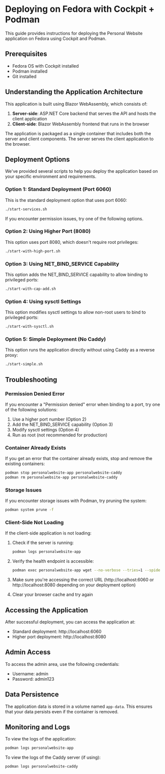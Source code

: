 # Deploying on Fedora with Cockpit + Podman

This guide provides instructions for deploying the Personal Website application on Fedora using Cockpit and Podman.

## Prerequisites

- Fedora OS with Cockpit installed
- Podman installed
- Git installed

## Understanding the Application Architecture

This application is built using Blazor WebAssembly, which consists of:

1. **Server-side**: ASP.NET Core backend that serves the API and hosts the client application
2. **Client-side**: Blazor WebAssembly frontend that runs in the browser

The application is packaged as a single container that includes both the server and client components. The server serves the client application to the browser.

## Deployment Options

We've provided several scripts to help you deploy the application based on your specific environment and requirements.

### Option 1: Standard Deployment (Port 6060)

This is the standard deployment option that uses port 6060:

```bash
./start-services.sh
```

If you encounter permission issues, try one of the following options.

### Option 2: Using Higher Port (8080)

This option uses port 8080, which doesn't require root privileges:

```bash
./start-with-high-port.sh
```

### Option 3: Using NET_BIND_SERVICE Capability

This option adds the NET_BIND_SERVICE capability to allow binding to privileged ports:

```bash
./start-with-cap-add.sh
```

### Option 4: Using sysctl Settings

This option modifies sysctl settings to allow non-root users to bind to privileged ports:

```bash
./start-with-sysctl.sh
```

### Option 5: Simple Deployment (No Caddy)

This option runs the application directly without using Caddy as a reverse proxy:

```bash
./start-simple.sh
```

## Troubleshooting

### Permission Denied Error

If you encounter a "Permission denied" error when binding to a port, try one of the following solutions:

1. Use a higher port number (Option 2)
2. Add the NET_BIND_SERVICE capability (Option 3)
3. Modify sysctl settings (Option 4)
4. Run as root (not recommended for production)

### Container Already Exists

If you get an error that the container already exists, stop and remove the existing containers:

```bash
podman stop personalwebsite-app personalwebsite-caddy
podman rm personalwebsite-app personalwebsite-caddy
```

### Storage Issues

If you encounter storage issues with Podman, try pruning the system:

```bash
podman system prune -f
```

### Client-Side Not Loading

If the client-side application is not loading:

1. Check if the server is running:
   ```bash
   podman logs personalwebsite-app
   ```

2. Verify the health endpoint is accessible:
   ```bash
   podman exec personalwebsite-app wget --no-verbose --tries=1 --spider http://localhost:6060/health
   ```

3. Make sure you're accessing the correct URL (http://localhost:6060 or http://localhost:8080 depending on your deployment option)

4. Clear your browser cache and try again

## Accessing the Application

After successful deployment, you can access the application at:

- Standard deployment: http://localhost:6060
- Higher port deployment: http://localhost:8080

## Admin Access

To access the admin area, use the following credentials:

- Username: admin
- Password: admin123

## Data Persistence

The application data is stored in a volume named `app-data`. This ensures that your data persists even if the container is removed.

## Monitoring and Logs

To view the logs of the application:

```bash
podman logs personalwebsite-app
```

To view the logs of the Caddy server (if using):

```bash
podman logs personalwebsite-caddy
```